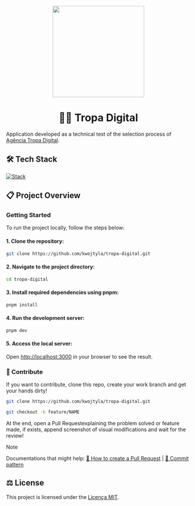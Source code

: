 <p align="center">
    <img src="https://i.imgur.com/hIldIWq.png" width="250px">
</p>

<h1 align="center">🧑‍🚀 Tropa Digital</h1>

Application developed as a technical test of the selection process of [Agência Tropa Digital](https://tropa.digital/).

## 🛠️ Tech Stack

[![Stack](https://skillicons.dev/icons?i=react,nextjs,styledcomponents,ts)](https://skillicons.dev)

## 📋 Project Overview

### Getting Started

To run the project locally, follow the steps below:

#### 1. Clone the repository:

```bash
git clone https://github.com/kwojtyla/tropa-digital.git
```

#### 2. Navigate to the project directory:

```bash
cd tropa-digital
```

#### 3. Install required dependencies using pnpm:

```bash
pnpm install
```

#### 4. Run the development server:

```bash
pnpm dev
```

#### 5. Access the local server:

Open [http://localhost:3000](http://localhost:3000) in your browser to see the result.

### 🤝 Contribute

If you want to contribute, clone this repo, create your work branch and get your hands dirty!

```bash
git clone https://github.com/kwojtyla/tropa-digital.git
```

```bash
git checkout -b feature/NAME
```

At the end, open a Pull Requestexplaining the problem solved or feature made, if exists, append screenshot of visual modifications and wait for the review!

> [!NOTE]  
> Documentations that might help:
> [📝 How to create a Pull Request](https://www.atlassian.com/br/git/tutorials/making-a-pull-request) |
> [💾 Commit pattern](https://gist.github.com/joshbuchea/6f47e86d2510bce28f8e7f42ae84c716)

## ⚖️ License

This project is licensed under the [Licença MIT](LICENSE).
